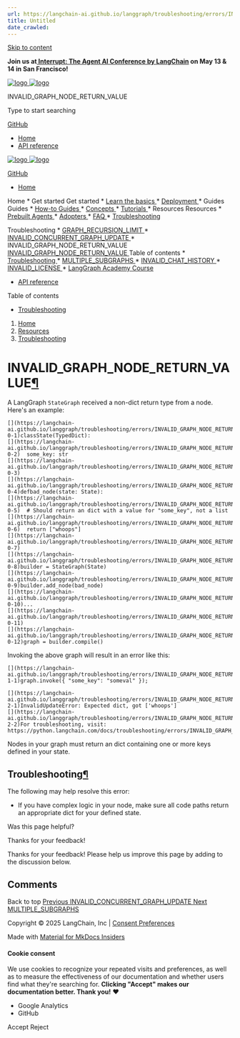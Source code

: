 ```yaml
---
url: https://langchain-ai.github.io/langgraph/troubleshooting/errors/INVALID_GRAPH_NODE_RETURN_VALUE/
title: Untitled
date_crawled: 
---
```


[ Skip to content ](https://langchain-ai.github.io/langgraph/troubleshooting/errors/INVALID_GRAPH_NODE_RETURN_VALUE/#invalid_graph_node_return_value)

**Join us at[ Interrupt: The Agent AI Conference by LangChain](https://interrupt.langchain.com/) on May 13 & 14 in San Francisco!**

[ ![logo](https://langchain-ai.github.io/langgraph/static/wordmark_dark.svg) ![logo](https://langchain-ai.github.io/langgraph/static/wordmark_light.svg) ](https://langchain-ai.github.io/langgraph/)

INVALID_GRAPH_NODE_RETURN_VALUE 

[ ](https://langchain-ai.github.io/langgraph/troubleshooting/errors/INVALID_GRAPH_NODE_RETURN_VALUE/?q= "Share")

Type to start searching

[ GitHub  ](https://github.com/langchain-ai/langgraph "Go to repository")

  * [ Home ](https://langchain-ai.github.io/langgraph/)
  * [ API reference ](https://langchain-ai.github.io/langgraph/reference/graphs/)



[ ![logo](https://langchain-ai.github.io/langgraph/static/wordmark_dark.svg) ![logo](https://langchain-ai.github.io/langgraph/static/wordmark_light.svg) ](https://langchain-ai.github.io/langgraph/)

[ GitHub  ](https://github.com/langchain-ai/langgraph "Go to repository")

  * [ Home  ](https://langchain-ai.github.io/langgraph/)

Home 
    * Get started  Get started 
      * [ Learn the basics  ](https://langchain-ai.github.io/langgraph/tutorials/introduction/)
      * [ Deployment  ](https://langchain-ai.github.io/langgraph/tutorials/deployment/)
    * Guides  Guides 
      * [ How-to Guides  ](https://langchain-ai.github.io/langgraph/how-tos/)
      * [ Concepts  ](https://langchain-ai.github.io/langgraph/concepts/)
      * [ Tutorials  ](https://langchain-ai.github.io/langgraph/tutorials/)
    * Resources  Resources 
      * [ Prebuilt Agents  ](https://langchain-ai.github.io/langgraph/prebuilt/)
      * [ Adopters  ](https://langchain-ai.github.io/langgraph/adopters/)
      * [ FAQ  ](https://langchain-ai.github.io/langgraph/concepts/faq/)
      * [ Troubleshooting  ](https://langchain-ai.github.io/langgraph/troubleshooting/errors/)

Troubleshooting 
        * [ GRAPH_RECURSION_LIMIT  ](https://langchain-ai.github.io/langgraph/troubleshooting/errors/GRAPH_RECURSION_LIMIT/)
        * [ INVALID_CONCURRENT_GRAPH_UPDATE  ](https://langchain-ai.github.io/langgraph/troubleshooting/errors/INVALID_CONCURRENT_GRAPH_UPDATE/)
        * INVALID_GRAPH_NODE_RETURN_VALUE  [ INVALID_GRAPH_NODE_RETURN_VALUE  ](https://langchain-ai.github.io/langgraph/troubleshooting/errors/INVALID_GRAPH_NODE_RETURN_VALUE/) Table of contents 
          * [ Troubleshooting  ](https://langchain-ai.github.io/langgraph/troubleshooting/errors/INVALID_GRAPH_NODE_RETURN_VALUE/#troubleshooting)
        * [ MULTIPLE_SUBGRAPHS  ](https://langchain-ai.github.io/langgraph/troubleshooting/errors/MULTIPLE_SUBGRAPHS/)
        * [ INVALID_CHAT_HISTORY  ](https://langchain-ai.github.io/langgraph/troubleshooting/errors/INVALID_CHAT_HISTORY/)
        * [ INVALID_LICENSE  ](https://langchain-ai.github.io/langgraph/troubleshooting/errors/INVALID_LICENSE/)
      * [ LangGraph Academy Course  ](https://academy.langchain.com/courses/intro-to-langgraph)
  * [ API reference  ](https://langchain-ai.github.io/langgraph/reference/graphs/)



Table of contents 

  * [ Troubleshooting  ](https://langchain-ai.github.io/langgraph/troubleshooting/errors/INVALID_GRAPH_NODE_RETURN_VALUE/#troubleshooting)



  1. [ Home  ](https://langchain-ai.github.io/langgraph/)
  2. [ Resources  ](https://langchain-ai.github.io/langgraph/prebuilt/)
  3. [ Troubleshooting  ](https://langchain-ai.github.io/langgraph/troubleshooting/errors/)

[ ](https://github.com/langchain-ai/langgraph/edit/main/docs/docs/troubleshooting/errors/INVALID_GRAPH_NODE_RETURN_VALUE.md "Edit this page")

# INVALID_GRAPH_NODE_RETURN_VALUE[¶](https://langchain-ai.github.io/langgraph/troubleshooting/errors/INVALID_GRAPH_NODE_RETURN_VALUE/#invalid_graph_node_return_value "Permanent link")

A LangGraph `StateGraph`[](https://langchain-ai.github.io/langgraph/reference/graphs/#langgraph.graph.state.StateGraph) received a non-dict return type from a node. Here's an example:

```
[](https://langchain-ai.github.io/langgraph/troubleshooting/errors/INVALID_GRAPH_NODE_RETURN_VALUE/#__codelineno-0-1)classState(TypedDict):
[](https://langchain-ai.github.io/langgraph/troubleshooting/errors/INVALID_GRAPH_NODE_RETURN_VALUE/#__codelineno-0-2)  some_key: str
[](https://langchain-ai.github.io/langgraph/troubleshooting/errors/INVALID_GRAPH_NODE_RETURN_VALUE/#__codelineno-0-3)
[](https://langchain-ai.github.io/langgraph/troubleshooting/errors/INVALID_GRAPH_NODE_RETURN_VALUE/#__codelineno-0-4)defbad_node(state: State):
[](https://langchain-ai.github.io/langgraph/troubleshooting/errors/INVALID_GRAPH_NODE_RETURN_VALUE/#__codelineno-0-5)  # Should return an dict with a value for "some_key", not a list
[](https://langchain-ai.github.io/langgraph/troubleshooting/errors/INVALID_GRAPH_NODE_RETURN_VALUE/#__codelineno-0-6)  return ["whoops"]
[](https://langchain-ai.github.io/langgraph/troubleshooting/errors/INVALID_GRAPH_NODE_RETURN_VALUE/#__codelineno-0-7)
[](https://langchain-ai.github.io/langgraph/troubleshooting/errors/INVALID_GRAPH_NODE_RETURN_VALUE/#__codelineno-0-8)builder = StateGraph(State)
[](https://langchain-ai.github.io/langgraph/troubleshooting/errors/INVALID_GRAPH_NODE_RETURN_VALUE/#__codelineno-0-9)builder.add_node(bad_node)
[](https://langchain-ai.github.io/langgraph/troubleshooting/errors/INVALID_GRAPH_NODE_RETURN_VALUE/#__codelineno-0-10)...
[](https://langchain-ai.github.io/langgraph/troubleshooting/errors/INVALID_GRAPH_NODE_RETURN_VALUE/#__codelineno-0-11)
[](https://langchain-ai.github.io/langgraph/troubleshooting/errors/INVALID_GRAPH_NODE_RETURN_VALUE/#__codelineno-0-12)graph = builder.compile()

```


Invoking the above graph will result in an error like this:

```
[](https://langchain-ai.github.io/langgraph/troubleshooting/errors/INVALID_GRAPH_NODE_RETURN_VALUE/#__codelineno-1-1)graph.invoke({ "some_key": "someval" });

```


```
[](https://langchain-ai.github.io/langgraph/troubleshooting/errors/INVALID_GRAPH_NODE_RETURN_VALUE/#__codelineno-2-1)InvalidUpdateError: Expected dict, got ['whoops']
[](https://langchain-ai.github.io/langgraph/troubleshooting/errors/INVALID_GRAPH_NODE_RETURN_VALUE/#__codelineno-2-2)For troubleshooting, visit: https://python.langchain.com/docs/troubleshooting/errors/INVALID_GRAPH_NODE_RETURN_VALUE

```


Nodes in your graph must return an dict containing one or more keys defined in your state.

## Troubleshooting[¶](https://langchain-ai.github.io/langgraph/troubleshooting/errors/INVALID_GRAPH_NODE_RETURN_VALUE/#troubleshooting "Permanent link")

The following may help resolve this error:

  * If you have complex logic in your node, make sure all code paths return an appropriate dict for your defined state.

Was this page helpful? 

Thanks for your feedback! 

Thanks for your feedback! Please help us improve this page by adding to the discussion below. 

## Comments

Back to top  [ Previous  INVALID_CONCURRENT_GRAPH_UPDATE  ](https://langchain-ai.github.io/langgraph/troubleshooting/errors/INVALID_CONCURRENT_GRAPH_UPDATE/) [ Next  MULTIPLE_SUBGRAPHS  ](https://langchain-ai.github.io/langgraph/troubleshooting/errors/MULTIPLE_SUBGRAPHS/)

Copyright © 2025 LangChain, Inc | [Consent Preferences](https://langchain-ai.github.io/langgraph/troubleshooting/errors/INVALID_GRAPH_NODE_RETURN_VALUE/#__consent)

Made with [ Material for MkDocs Insiders ](https://squidfunk.github.io/mkdocs-material/)

[ ](https://langchain-ai.github.io/langgraphjs/ "langchain-ai.github.io") [ ](https://github.com/langchain-ai/langgraph "github.com") [ ](https://twitter.com/LangChainAI "twitter.com")

#### Cookie consent

We use cookies to recognize your repeated visits and preferences, as well as to measure the effectiveness of our documentation and whether users find what they're searching for. **Clicking "Accept" makes our documentation better. Thank you!** ❤️

  * Google Analytics 
  * GitHub 



Accept Reject
